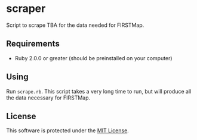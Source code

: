 # scraper
Script to scrape TBA for the data needed for FIRSTMap.

## Requirements
* Ruby 2.0.0 or greater (should be preinstalled on your computer)

## Using
Run `scrape.rb`. This script takes a very long time to run, but will produce all the data necessary for FIRSTMap.

## License
This software is protected under the [MIT License](LICENSE).